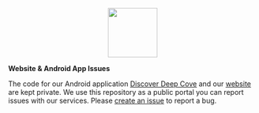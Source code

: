 <p align="center">
	<img src="https://deepcovehostel.co.nz/images/logo.png" height="100"/>
</p>

**Website & Android App Issues**

The code for our Android application [Discover Deep Cove](https://play.google.com/store/apps/details?id=nz.co.deepcove.discover_deep_cove&hl=en) and our [website](https://deepcovehostel.co.nz) are kept private. We use this repository as a public portal you can report issues with our services. Please [create an issue](/../../issues/new/choose) to report a bug.
